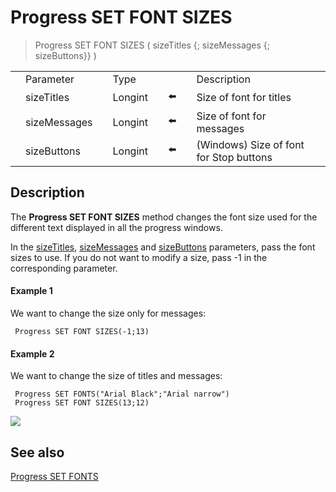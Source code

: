 # Progress SET FONT SIZES

> Progress SET FONT SIZES ( sizeTitles {; sizeMessages {; sizeButtons}} )

|     |     |     |     |     |     |     |     |     |
| --- | --- | --- | --- | --- | --- | --- | --- | --- |
|     | Parameter |     | Type |     |     |     | Description |     |
|     | sizeTitles |     | Longint |     | ⬅️ |     | Size of font for titles |     |
|     | sizeMessages |     | Longint |     | ⬅️ |     | Size of font for messages |     |
|     | sizeButtons |     | Longint |     | ⬅️ |     | (Windows) Size of font for Stop buttons |     |

## Description

The **Progress SET FONT SIZES** method changes the font size used for the different text displayed in all the progress windows.

In the [sizeTitles](# "Size of font for titles"), [sizeMessages](# "Size of font for messages") and [sizeButtons](# "(Windows) Size of font for Stop buttons") parameters, pass the font sizes to use. If you do not want to modify a size, pass -1 in the corresponding parameter.

#### Example 1  

We want to change the size only for messages:

```4d
 Progress SET FONT SIZES(-1;13)
```

#### Example 2  

We want to change the size of titles and messages:

```4d
 Progress SET FONTS("Arial Black";"Arial narrow")  
 Progress SET FONT SIZES(13;12)
```

![](https://doc.4d.com/4Dv19/picture/925231/pict925231.en.png)

## See also

[Progress SET FONTS](Progress%20SET%20FONTS%20.md)
